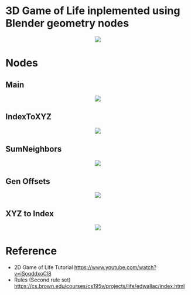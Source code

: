 # 3D Game of Life inplemented using Blender geometry nodes
<p align="center">
  <img src="https://github.com/user-attachments/assets/0bd73f68-7017-4826-8043-8173ed3949cb" />
</p>

# Nodes

## Main
<p align="center">
  <img src="https://github.com/user-attachments/assets/deaf5c83-7707-4737-85b2-d38a0477203e" />
</p>

## IndexToXYZ
<p align="center">
  <img src="https://github.com/user-attachments/assets/55f7ce5c-ffb9-4bf0-ab57-7b3382beb675" />
</p>

## SumNeighbors
<p align="center">
  <img src="https://github.com/user-attachments/assets/220b9eef-2083-41a9-a83e-52fc804415d0" />
</p>

## Gen Offsets
<p align="center">
  <img src="https://github.com/user-attachments/assets/0c97d738-a485-4e2f-8c27-68aa1f6785b5" />
</p>

## XYZ to Index
<p align="center">
  <img src="https://github.com/user-attachments/assets/0c8354b6-749e-4ca6-b875-c6fde9735819" />
</p> 

# Reference

- 2D Game of Life Tutorial https://www.youtube.com/watch?v=iSoqddxoCl8
- Rules (Second rule set) https://cs.brown.edu/courses/cs195v/projects/life/edwallac/index.html
